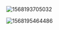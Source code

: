 ![1568193705032](/home/rambo/.config/Typora/typora-user-images/1568193705032.png)

![1568195464486](/home/rambo/.config/Typora/typora-user-images/1568195464486.png)